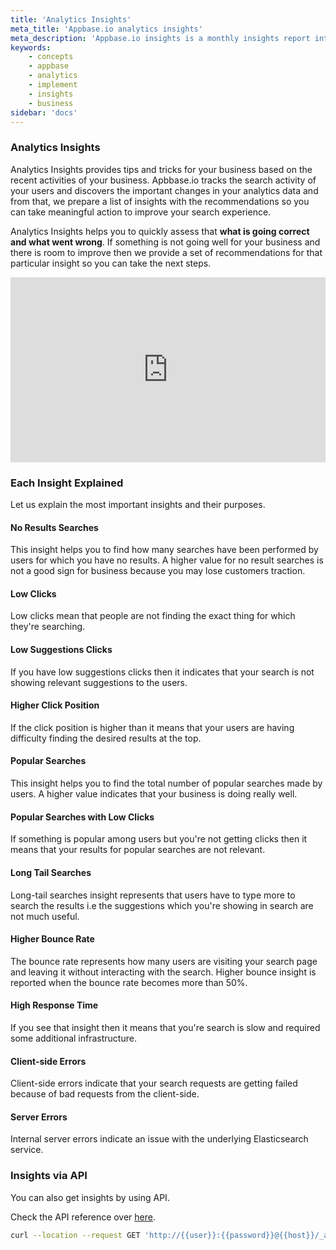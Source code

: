 ```yaml
---
title: 'Analytics Insights'
meta_title: 'Appbase.io analytics insights'
meta_description: 'Appbase.io insights is a monthly insights report into improving your search performance compiled by our team of search experts.'
keywords:
    - concepts
    - appbase
    - analytics
    - implement
    - insights
    - business
sidebar: 'docs'
---
```


### Analytics Insights
Analytics Insights provides tips and tricks for your business based on the recent activities of your business. Apbbase.io tracks the search activity of your users and discovers the important changes in your analytics data and from that, we prepare a list of insights with the recommendations so you can take meaningful action to improve your search experience.

Analytics Insights helps you to quickly assess that <b>what is going correct and what went wrong</b>. If something is not going well for your business and there is room to improve then we provide a set of recommendations for that particular insight so you can take the next steps.

<div style="height: 0; padding-bottom: calc(51.81% + 35px); position:relative; width: 100%;"><iframe allow="autoplay; gyroscope;" allowfullscreen height="100%" referrerpolicy="strict-origin" src="https://www.youtube.com/embed/TAFDpvREivk" style="border:0; height:100%; left:0; overflow:hidden; position:absolute; top:0; width:100%" title="Appbase.io Analytics insights" width="100%"></iframe></div>

### Each Insight Explained
Let us explain the most important insights and their purposes.

#### No Results Searches
This insight helps you to find how many searches have been performed by users for which you have no results. A higher value for no result searches is not a good sign for business because you may lose customers traction.

#### Low Clicks
Low clicks mean that people are not finding the exact thing for which they're searching.

#### Low Suggestions Clicks
If you have low suggestions clicks then it indicates that your search is not showing relevant suggestions to the users.

#### Higher Click Position
If the click position is higher than it means that your users are having difficulty finding the desired results at the top.

#### Popular Searches
This insight helps you to find the total number of popular searches made by users. A higher value indicates that your business is doing really well.

#### Popular Searches with Low Clicks
If something is popular among users but you're not getting clicks then it means that your results for popular searches are not relevant.

#### Long Tail Searches
Long-tail searches insight represents that users have to type more to search the results i.e the suggestions which you're showing in search are not much useful.

#### Higher Bounce Rate
The bounce rate represents how many users are visiting your search page and leaving it without interacting with the search. Higher bounce insight is reported when the bounce rate becomes more than 50%. 

#### High Response Time
If you see that insight then it means that you're search is slow and required some additional infrastructure.

#### Client-side Errors
Client-side errors indicate that your search requests are getting failed because of bad requests from the client-side.

#### Server Errors
Internal server errors indicate an issue with the underlying Elasticsearch service.

### Insights via API

You can also get insights by using API.

Check the API reference over [here](https://arc-api.appbase.io/?version=latest#4bb9a282-586d-4e1b-aa46-79359665769c).

```bash
curl --location --request GET 'http://{{user}}:{{password}}@{{host}}/_analytics/insights'
```